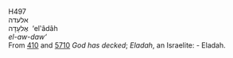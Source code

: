 <body>
  <p>H497<br>  אלעדה  <br> אֶלעָדָה  ‎  ‘el‛âdâh  <br><i>el-aw-daw‘ </i><br>From <a href="h0410.htm">410</a> and <a href="h5710.htm">5710</a>  <i>God</i> <i>has</i> <i>decked</i>; <i>Eladah</i>, an Israelite: - Eladah.<br></p>
 </body>